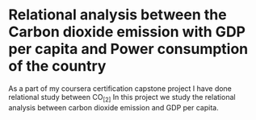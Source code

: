 # Relational analysis between the Carbon dioxide emission with GDP per capita and Power consumption of the country  
As a part of my coursera certification capstone project I have done relational study between CO$_[2]$
In this project we study the relational analysis between carbon dioxide emission and GDP per capita. 
